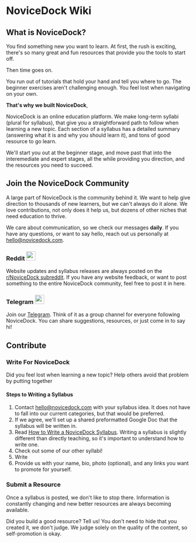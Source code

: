 # NoviceDock Wiki

## What is NoviceDock?
You find something new you want to learn. At first, the rush is exciting, there's so many great and fun resources that provide you the tools to start off. 

Then time goes on. 

You run out of tutorials that hold your hand and tell you where to go. The beginner exercises aren't challenging enough. You feel lost when navigating on your own.

**That's why we built NoviceDock**,

NoviceDock is an online education platform. We make long-term syllabi (plural for syllabus), that give you a straightforward path to follow when learning a new topic. Each section of a syllabus has a detailed summary (answering what it is and why you should learn it), and tons of good resource to go learn. 

We'll start you out at the beginner stage, and move past that into the interemediate and expert stages, all the while providing you direction, and the resources you need to succeed. 

## Join the NoviceDock Community

A large part of NoviceDock is the community behind it. We want to help give direction to thousands of new learners, but we can't always do it alone. We love contributions, not only does it help us, but dozens of other niches that need education to thrive.

We care about communication, so we check our messages **daily**. If you have any questions, or want to say hello, reach out us personally at hello@novicedock.com.

### Reddit <img src="http://i.imgur.com/sdO8tAw.png" width=25 height=25 />
Website updates and syllabus releases are always posted on the [r/NoviceDock subreddit](https://www.reddit.com/r/NoviceDock/). If you have any website feedback, or want to post something to the entire NoviceDock community, feel free to post it in here.

### Telegram <img src="https://seeklogo.com/images/T/telegram-logo-52EACC2D94-seeklogo.com.png" width=25 height=25 />
Join our [Telegram](https://t.me/novicedock). Think of it as a group channel for everyone following NoviceDock. You can share suggestions, resources, or just come in to say hi!

## Contribute
### Write For NoviceDock
Did you feel lost when learning a new topic? Help others avoid that problem by putting together

#### Steps to Writing a Syllabus
1. Contact hello@novicedock.com with your syllabus idea. It does not have to fall into our current categories, but that would be preferred.
2. If we agree, we'll set up a shared preformatted Google Doc that the syllabus will be written in.
3. Read [How to Write a NoviceDock Syllabus](https://github.com/NoviceDock/NoviceDock-Wiki/blob/master/How_To_Write_a_Syllabus.md). Writing a syllabus is slightly different than directly teaching, so it's important to understand how to write one. 
4. Check out some of our other syllabi!
5. Write
6. Provide us with your name, bio, photo (optional), and any links you want to promote for yourself.

### Submit a Resource
Once a syllabus is posted, we don't like to stop there. Information is constantly changing and new better resources are always becoming available. 

Did you build a good resource? Tell us! You don't need to hide that you created it, we don't judge. We judge solely on the quality of the content, so self-promotion is okay.
